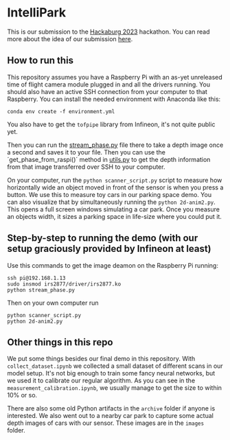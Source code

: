 # IntelliPark

This is our submission to the [Hackaburg 2023](https://hackaburg.de/) hackathon. You can read more about the idea of our submission [here](https://devpost.com/software/tax-the-width).

## How to run this
This repository assumes you have a Raspberry Pi with an as-yet unreleased time of flight camera module plugged in and all the drivers running. You should also have an active SSH connection from your computer to that Raspberry. You can install the needed environment with Anaconda like this:

```
conda env create -f environment.yml
```

You also have to get the `tofpipe` library from Infineon, it's not quite public yet.

Then you can run the [stream_phase.py](file_from_raspi\stream_phase.py) file there to take a depth image once a second and saves it to your file. Then you can use the ´get_phase_from_raspi()´ method in [utils.py](utils.py) to get the depth information from that image transferred over SSH to your computer.

On your computer, run the `python scanner_script.py` script to measure how horizontally wide an object moved in front of the sensor is when you press a button. We use this to measure toy cars in our parking space demo. You can also visualize that by simultaneously running the `python 2d-anim2.py`. This opens a full screen windows simulating a car park. Once you measure an objects width, it sizes a parking space in life-size where you could put it.

## Step-by-step to running the demo (with our setup graciously provided by Infineon at least)

Use this commands to get the image deamon on the Raspberry Pi running:
```
ssh pi@192.168.1.13
sudo insmod irs2877/driver/irs2877.ko
python stream_phase.py
```

Then on your own computer run
```
python scanner_script.py
python 2d-anim2.py
```

## Other things in this repo

We put some things besides our final demo in this repository. With `collect_dataset.ipynb` we collected a small dataset of different scans in our model setup. It's not big enough to train some fancy neural networks, but we used it to calibrate our regular algorithm. As you can see in the `measurement_calibration.ipynb`, we usually manage to get the size to within 10% or so.

There are also some old Python artifacts in the `archive` folder if anyone is interested. We also went out to a nearby car park to capture some actual depth images of cars with our sensor. These images are in the `images` folder.